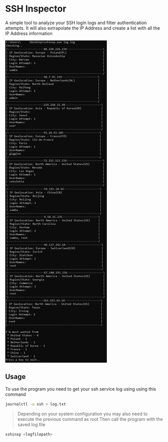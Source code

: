 # SSH Inspector

A simple tool to analyze your SSH login logs and filter authentication attempts.
It will also extrapolate the IP Address and create a list with all the IP Address information

![demo](https://github.com/zDany01/zDany01/blob/main/Assets/SSH%20Inspector/demo.png?raw=true)
## Usage
To use the program you need to get your ssh service log using using this command
```bash
journalctl -u ssh > log.txt
```
> Depending on your system configuration you may also need to execute the previous command as root
Then call the program with the saved log file
```bash
sshinsp <logfilepath>
```